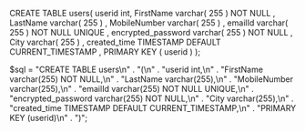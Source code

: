 CREATE TABLE users(
userid int,
FirstName varchar( 255 ) NOT NULL ,
LastName varchar( 255 ) ,
MobileNumber varchar( 255 ) ,
emailId varchar( 255 ) NOT NULL UNIQUE ,
encrypted_password varchar( 255 ) NOT NULL ,
City varchar( 255 ) ,
created_time TIMESTAMP DEFAULT CURRENT_TIMESTAMP ,
PRIMARY KEY ( userid )
);

$sql = "CREATE TABLE users\n"
    . "(\n"
    . "userid int,\n"
    . "FirstName varchar(255) NOT NULL,\n"
    . "LastName varchar(255),\n"
    . "MobileNumber varchar(255),\n"
    . "emailId varchar(255) NOT NULL UNIQUE,\n"
    . "encrypted_password varchar(255) NOT NULL,\n"
    . "City varchar(255),\n"
    . "created_time TIMESTAMP DEFAULT CURRENT_TIMESTAMP,\n"
    . "PRIMARY KEY (userid)\n"
    . ")";